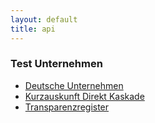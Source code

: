 ```yaml
---
layout: default
title: api
---
```


### Test Unternehmen

- [Deutsche Unternehmen](testcompanies_germany)
- [Kurzauskunft Direkt Kaskade](testcompanies_cascade)
- [Transparenzregister](testcompanies_transparencyregister)